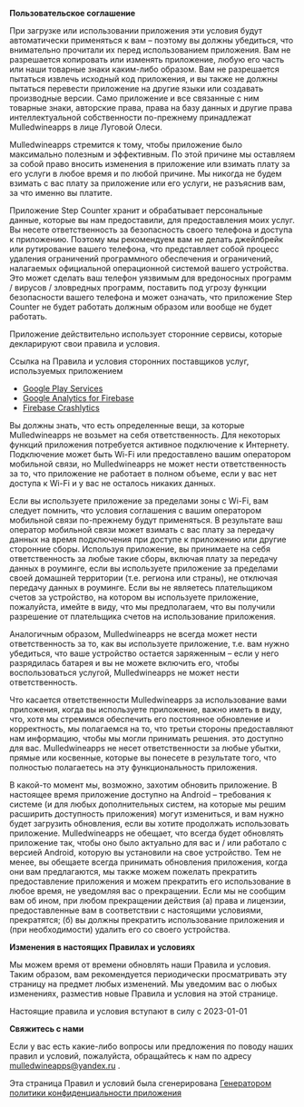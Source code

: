 **Пользовательское соглашение**

При загрузке или использовании приложения эти условия будут автоматически применяться к вам – поэтому вы должны убедиться, что внимательно прочитали их перед использованием приложения. Вам не разрешается копировать или изменять приложение, любую его часть или наши товарные знаки каким-либо образом. Вам не разрешается пытаться извлечь исходный код приложения, и вы также не должны пытаться перевести приложение на другие языки или создавать производные версии. Само приложение и все связанные с ним товарные знаки, авторские права, права на базу данных и другие права интеллектуальной собственности по-прежнему принадлежат Mulledwineapps в лице Луговой Олеси.

Mulledwineapps стремится к тому, чтобы приложение было максимально полезным и эффективным. По этой причине мы оставляем за собой право вносить изменения в приложение или взимать плату за его услуги в любое время и по любой причине. Мы никогда не будем взимать с вас плату за приложение или его услуги, не разъяснив вам, за что именно вы платите.

Приложение Step Counter хранит и обрабатывает персональные данные, которые вы нам предоставили, для предоставления моих услуг. Вы несете ответственность за безопасность своего телефона и доступа к приложению. Поэтому мы рекомендуем вам не делать джейлбрейк или рутирование вашего телефона, что представляет собой процесс удаления ограничений программного обеспечения и ограничений, налагаемых официальной операционной системой вашего устройства. Это может сделать ваш телефон уязвимым для вредоносных программ / вирусов / зловредных программ, поставить под угрозу функции безопасности вашего телефона и может означать, что приложение Step Counter не будет работать должным образом или вообще не будет работать.

Приложение действительно использует сторонние сервисы, которые декларируют свои правила и условия.

Ссылка на Правила и условия сторонних поставщиков услуг, используемых приложением

*   [Google Play Services](https://www.google.com/policies/privacy/)
*   [Google Analytics for Firebase](https://firebase.google.com/policies/analytics)
*   [Firebase Crashlytics](https://firebase.google.com/support/privacy/)		

Вы должны знать, что есть определенные вещи, за которые Mulledwineapps не возьмет на себя ответственность. Для некоторых функций приложения потребуется активное подключение к Интернету. Подключение может быть Wi-Fi или предоставлено вашим оператором мобильной связи, но Mulledwineapps не может нести ответственность за то, что приложение не работает в полном объеме, если у вас нет доступа к Wi-Fi и у вас не осталось никаких данных.

Если вы используете приложение за пределами зоны с Wi-Fi, вам следует помнить, что условия соглашения с вашим оператором мобильной связи по-прежнему будут применяться. В результате ваш оператор мобильной связи может взимать с вас плату за передачу данных на время подключения при доступе к приложению или другие сторонние сборы. Используя приложение, вы принимаете на себя ответственность за любые такие сборы, включая плату за передачу данных в роуминге, если вы используете приложение за пределами своей домашней территории (т.е. региона или страны), не отключая передачу данных в роуминге. Если вы не являетесь плательщиком счетов за устройство, на котором вы используете приложение, пожалуйста, имейте в виду, что мы предполагаем, что вы получили разрешение от плательщика счетов на использование приложения.

Аналогичным образом, Mulledwineapps не всегда может нести ответственность за то, как вы используете приложение, т.е. вам нужно убедиться, что ваше устройство остается заряженным – если у него разрядилась батарея и вы не можете включить его, чтобы воспользоваться услугой, Mulledwineapps не может нести ответственность.

Что касается ответственности Mulledwineapps за использование вами приложения, когда вы используете приложение, важно иметь в виду, что, хотя мы стремимся обеспечить его постоянное обновление и корректность, мы полагаемся на то, что третьи стороны предоставляют нам информацию, чтобы мы могли принимать решения. это доступно для вас. Mulledwineapps не несет ответственности за любые убытки, прямые или косвенные, которые вы понесете в результате того, что полностью полагаетесь на эту функциональность приложения.

В какой-то момент мы, возможно, захотим обновить приложение. В настоящее время приложение доступно на Android – требования к системе (и для любых дополнительных систем, на которые мы решим расширить доступность приложения) могут измениться, и вам нужно будет загрузить обновления, если вы хотите продолжать использовать приложение. Mulledwineapps не обещает, что всегда будет обновлять приложение так, чтобы оно было актуально для вас и / или работало с версией Android, которую вы установили на свое устройство. Тем не менее, вы обещаете всегда принимать обновления приложения, когда они вам предлагаются, мы также можем пожелать прекратить предоставление приложения и можем прекратить его использование в любое время, не уведомляя вас о прекращении. Если мы не сообщим вам об ином, при любом прекращении действия (а) права и лицензии, предоставленные вам в соответствии с настоящими условиями, прекратятся; (б) вы должны прекратить использование приложения и (при необходимости) удалить его со своего устройства.

**Изменения в настоящих Правилах и условиях**

Мы можем время от времени обновлять наши Правила и условия. Таким образом, вам рекомендуется периодически просматривать эту страницу на предмет любых изменений. Мы уведомим вас о любых изменениях, разместив новые Правила и условия на этой странице.

Настоящие правила и условия вступают в силу с 2023-01-01

**Свяжитесь с нами**

Если у вас есть какие-либо вопросы или предложения по поводу наших правил и условий, пожалуйста, обращайтесь к нам по адресу mulledwineapps@yandex.ru .

Эта страница Правил и условий была сгенерирована [Генератором политики конфиденциальности приложения](https://app-privacy-policy-generator.nisrulz.com)
